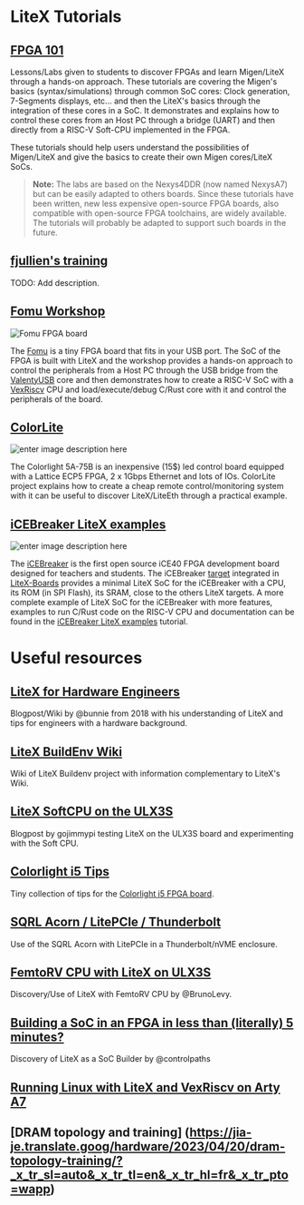 # LiteX Tutorials

## [FPGA 101](https://github.com/litex-hub/fpga_101)
Lessons/Labs given to students to discover FPGAs and learn Migen/LiteX through a hands-on approach.  These tutorials are covering the Migen's basics (syntax/simulations) through common SoC cores: Clock generation, 7-Segments displays, etc... and then the LiteX's basics through the integration of these cores in a SoC. It demonstrates and explains how to control these cores from an Host PC through a bridge (UART) and then directly from a RISC-V Soft-CPU implemented in the FPGA.

These tutorials should help users understand the possibilities of Migen/LiteX and give the basics to create their own Migen cores/LiteX SoCs.

> **Note:** The labs are based on the Nexys4DDR (now named NexysA7) but can be easily adapted to others boards. Since these tutorials have been written, new less expensive open-source FPGA boards, also compatible with open-source FPGA toolchains, are widely available. The tutorials will probably be adapted to support such boards in the future.

## [fjullien's training](https://github.com/litex-hub/fpga_101](https://github.com/fjullien/migen_litex_tutorials))
TODO: Add description.

## [Fomu Workshop](https://workshop.fomu.im/en/latest/)
![Fomu FPGA board](https://www.crowdsupply.com/img/decb/fomu-front-back-03_png_project-body.jpg)

The [Fomu](https://www.crowdsupply.com/sutajio-kosagi/fomu) is a tiny FPGA board that fits in your USB port. The SoC of the FPGA is built with LiteX and the workshop provides a hands-on approach to control the peripherals from a Host PC through the USB bridge from the [ValentyUSB](https://github.com/im-tomu/valentyusb) core and then demonstrates how to create a RISC-V SoC with a [VexRiscv](https://github.com/SpinalHDL/VexRiscv) CPU and load/execute/debug C/Rust core with it and control the peripherals of the board.

## [ColorLite](https://github.com/enjoy-digital/colorlite)
![enter image description here](https://raw.githubusercontent.com/enjoy-digital/colorlite/master/doc/power_off.jpg)

The Colorlight 5A-75B is an inexpensive (15$) led control board equipped with a Lattice ECP5 FPGA, 2 x 1Gbps Ethernet and lots of IOs. ColorLite project explains how to create a cheap remote control/monitoring system with it can be useful to discover LiteX/LiteEth through a practical example.

## [iCEBreaker LiteX examples](https://github.com/icebreaker-fpga/icebreaker-litex-examples)
![enter image description here](https://www.crowdsupply.com/img/301a/icebreaker-iso_png_project-body.jpg)

The [iCEBreaker](https://www.crowdsupply.com/1bitsquared/icebreaker-fpga) is the first open source iCE40 FPGA development board designed for teachers and students. The iCEBreaker [target](https://github.com/litex-hub/litex-boards/blob/master/litex_boards/targets/icebreaker.py) integrated in [LiteX-Boards](https://github.com/litex-hub/litex-boards) provides a minimal LiteX SoC for the iCEBreaker with a CPU, its ROM (in SPI Flash), its SRAM, close to the others LiteX targets. A more complete example of LiteX SoC for the iCEBreaker with more features, examples to run C/Rust code on the RISC-V CPU and documentation can be found in the [iCEBreaker LiteX examples](https://github.com/icebreaker-fpga/icebreaker-litex-examples) tutorial.

# Useful resources

## [LiteX for Hardware Engineers](https://github.com/enjoy-digital/litex/wiki/LiteX-for-Hardware-Engineers) 
Blogpost/Wiki by @bunnie from 2018 with his understanding of LiteX and tips for engineers with a hardware background.

## [LiteX BuildEnv Wiki](https://github.com/timvideos/litex-buildenv/wiki)
Wiki of LiteX Buildenv project with information complementary to LiteX's Wiki.

## [LiteX SoftCPU on the ULX3S](https://gojimmypi.blogspot.com/2020/03/litex-soft-cpu-on-ulx3s-reloading.html) 
Blogpost by gojimmypi testing LiteX on the ULX3S board and experimenting with the Soft CPU.

## [Colorlight i5 Tips](https://github.com/kazkojima/colorlight-i5-tips) 
Tiny collection of tips for the [Colorlight i5 FPGA board](https://github.com/wuxx/Colorlight-FPGA-Projects).

## [SQRL Acorn / LitePCIe / Thunderbolt](https://github.com/SMB784/SQRL_quickstart) 
Use of the SQRL Acorn with LitePCIe in a Thunderbolt/nVME enclosure.

## [FemtoRV CPU with LiteX on ULX3S](https://github.com/BrunoLevy/learn-fpga/blob/master/FemtoRV/TUTORIALS/litex.md)
Discovery/Use of LiteX with FemtoRV CPU by @BrunoLevy.

## [Building a SoC in an FPGA in less than (literally) 5 minutes?](https://www.controlpaths.com/2022/01/17/building-a-soc-with-litex/)
Discovery of LiteX as a SoC Builder by @controlpaths

## [Running Linux with LiteX and VexRiscv on Arty A7](https://jia-je.translate.goog/hardware/2023/04/19/litex-digilent-arty-a7/?_x_tr_sl=auto&_x_tr_tl=en&_x_tr_hl=fr&_x_tr_pto=wapp)

## [DRAM topology and training] (https://jia-je.translate.goog/hardware/2023/04/20/dram-topology-training/?_x_tr_sl=auto&_x_tr_tl=en&_x_tr_hl=fr&_x_tr_pto=wapp)

